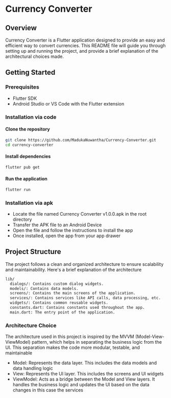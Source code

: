 # Currency Converter

## Overview

Currency Converter is a Flutter application designed to provide an easy and efficient way to convert currencies. This README file will guide you through setting up and running the project, and provide a brief explanation of the architectural choices made.

## Getting Started

### Prerequisites
- Flutter SDK
- Android Studio or VS Code with the Flutter extension

### Installation via code

#### Clone the repository

```bash
git clone https://github.com/MadukaNuwantha/Currency-Converter.git
cd currency-converter
```

#### Install dependencies
```bash
flutter pub get
```

#### Run the application
```bash
flutter run
```

### Installation via apk
- Locate the file named Currency Converter v1.0.0.apk in the root directory
- Transfer the APK file to an Android Device
- Open the file and follow the instructions to install the app
- Once installed, open the app from your app drawer

## Project Structure
The project follows a clean and organized architecture to ensure scalability and maintainability. Here's a brief explanation of the architecture
```bash
lib/
  dialogs/: Contains custom dialog widgets.
  models/: Contains data models.
  screens/: Contains the main screens of the application.
  services/: Contains services like API calls, data processing, etc.
  widgets/: Contains common reusable widgets.
  constants.dart: Contains constants used throughout the app.
  main.dart: The entry point of the application.
```

### Architecture Choice
The architecture used in this project is inspired by the MVVM (Model-View-ViewModel) pattern, which helps in separating the business logic from the UI. This separation makes the code more modular, testable, and maintainable

- Model: Represents the data layer. This includes the data models and data handling logic
- View: Represents the UI layer. This includes the screens and UI widgets
- ViewModel: Acts as a bridge between the Model and View layers. It handles the business logic and updates the UI based on the data changes in this case the services